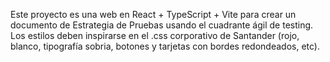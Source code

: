 <!-- Use this file to provide workspace-specific custom instructions to Copilot. For more details, visit https://code.visualstudio.com/docs/copilot/copilot-customization#_use-a-githubcopilotinstructionsmd-file -->

Este proyecto es una web en React + TypeScript + Vite para crear un documento de Estrategia de Pruebas usando el cuadrante ágil de testing. Los estilos deben inspirarse en el .css corporativo de Santander (rojo, blanco, tipografía sobria, botones y tarjetas con bordes redondeados, etc).
